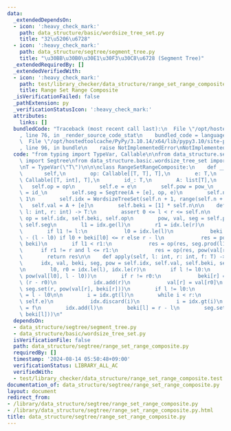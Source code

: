 ```yaml
---
data:
  _extendedDependsOn:
  - icon: ':heavy_check_mark:'
    path: data_structure/basic/wordsize_tree_set.py
    title: "32\u5206\u6728"
  - icon: ':heavy_check_mark:'
    path: data_structure/segtree/segment_tree.py
    title: "\u30BB\u30B0\u30E1\u30F3\u30C8\u6728 (Segment Tree)"
  _extendedRequiredBy: []
  _extendedVerifiedWith:
  - icon: ':heavy_check_mark:'
    path: test/library_checker/data_structure/range_set_range_composite.test.py
    title: Range Set Range Composite
  _isVerificationFailed: false
  _pathExtension: py
  _verificationStatusIcon: ':heavy_check_mark:'
  attributes:
    links: []
  bundledCode: "Traceback (most recent call last):\n  File \"/opt/hostedtoolcache/PyPy/3.10.14/x64/lib/pypy3.10/site-packages/onlinejudge_verify/documentation/build.py\"\
    , line 76, in _render_source_code_stat\n    bundled_code = language.bundle(\n\
    \  File \"/opt/hostedtoolcache/PyPy/3.10.14/x64/lib/pypy3.10/site-packages/onlinejudge_verify/languages/python.py\"\
    , line 96, in bundle\n    raise NotImplementedError\nNotImplementedError\n"
  code: "from typing import TypeVar, Callable\n\nfrom data_structure.segtree.segment_tree\
    \ import Segtree\nfrom data_structure.basic.wordsize_tree_set import WordsizeTreeSet\n\
    \nT = TypeVar(\"T\")\n\n\nclass RangeSetRangeComposite:\n    def __init__(\n \
    \       self,\n        op: Callable[[T, T], T],\n        e: T,\n        pow_:\
    \ Callable[[T, int], T],\n        id_: T,\n        A: list[T],\n    ):\n     \
    \   self.op = op\n        self.e = e\n        self.pow = pow_\n        self.id\
    \ = id_\n        self.seg = Segtree(A + [e], op, e)\n        self.n = len(A) +\
    \ 1\n        self.idx = WordsizeTreeSet(self.n + 1, range(self.n + 1))\n     \
    \   self.val = A + [e]\n        self.beki = [1] * self.n\n\n    def prod(self,\
    \ l: int, r: int) -> T:\n        assert 0 <= l < r <= self.n\n        idx, beki,\
    \ op = self.idx, self.beki, self.op\n        pow, val, seg = self.pow, self.val,\
    \ self.seg\n        l1 = idx.ge(l)\n        r1 = idx.le(r)\n        res = self.e\n\
    \        if l1 != l:\n            l0 = idx.le(l)\n            beki = beki[l0]\
    \ - (l - l0) if l0 + beki[l0] <= r else r - l\n            res = pow(val[l0],\
    \ beki)\n        if l1 < r1:\n            res = op(res, seg.prod(l1, r1))\n  \
    \      if r1 != r and l <= r1:\n            res = op(res, pow(val[r1], r - r1))\n\
    \        return res\n\n    def apply(self, l: int, r: int, f: T) -> None:\n  \
    \      idx, val, beki, seg, pow = self.idx, self.val, self.beki, self.seg, self.pow\n\
    \n        l0, r0 = idx.le(l), idx.le(r)\n        if l != l0:\n            seg.set(l0,\
    \ pow(val[l0], l - l0))\n        if r != r0:\n            beki[r] = beki[r0] -\
    \ (r - r0)\n            idx.add(r)\n            val[r] = val[r0]\n           \
    \ seg.set(r, pow(val[r], beki[r]))\n        if l != l0:\n            beki[l0]\
    \ = l - l0\n\n        i = idx.gt(l)\n        while i < r:\n            seg.set(i,\
    \ self.e)\n            idx.discard(i)\n            i = idx.gt(i)\n        val[l]\
    \ = f\n        idx.add(l)\n        beki[l] = r - l\n        seg.set(l, pow(f,\
    \ beki[l]))\n"
  dependsOn:
  - data_structure/segtree/segment_tree.py
  - data_structure/basic/wordsize_tree_set.py
  isVerificationFile: false
  path: data_structure/segtree/range_set_range_composite.py
  requiredBy: []
  timestamp: '2024-08-14 05:50:48+09:00'
  verificationStatus: LIBRARY_ALL_AC
  verifiedWith:
  - test/library_checker/data_structure/range_set_range_composite.test.py
documentation_of: data_structure/segtree/range_set_range_composite.py
layout: document
redirect_from:
- /library/data_structure/segtree/range_set_range_composite.py
- /library/data_structure/segtree/range_set_range_composite.py.html
title: data_structure/segtree/range_set_range_composite.py
---
```

